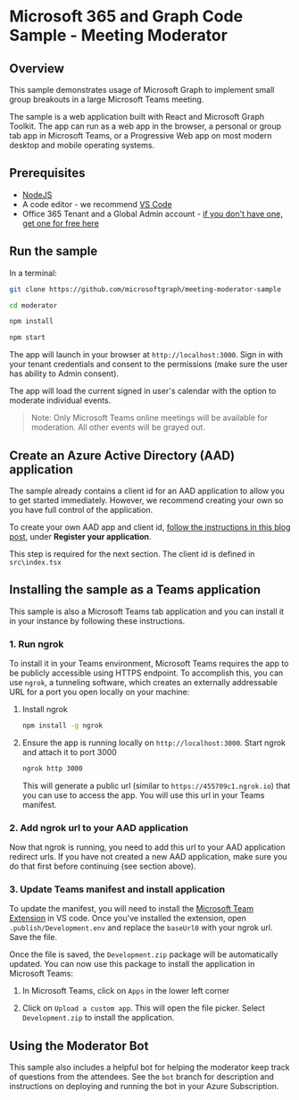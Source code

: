 # Microsoft 365 and Graph Code Sample - Meeting Moderator

## Overview

This sample demonstrates usage of Microsoft Graph to implement small group breakouts in a large Microsoft Teams meeting. 

The sample is a web application built with React and Microsoft Graph Toolkit. The app can run as a web app in the browser, a personal or group tab app in Microsoft Teams, or a Progressive Web app on most modern desktop and mobile operating systems.

## Prerequisites

* [NodeJS](https://nodejs.org/en/download/)
* A code editor - we recommend [VS Code](https://code.visualstudio.com/)
* Office 365 Tenant and a Global Admin account - [if you don't have one, get one for free here](https://docs.microsoft.com/en-us/office/developer-program/microsoft-365-developer-program-get-started)

## Run the sample

In a terminal:

```bash
git clone https://github.com/microsoftgraph/meeting-moderator-sample

cd moderator

npm install

npm start
```

The app will launch in your browser at `http://localhost:3000`. Sign in with your  tenant credentials and consent to the permissions (make sure the user has ability to Admin consent).

The app will load the current signed in user's calendar with the option to moderate individual events.

> Note: Only Microsoft Teams online meetings will be available for moderation. All other events will be grayed out.

## Create an Azure Active Directory (AAD) application

The sample already contains a client id for an AAD application to allow you to get started immediately. However, we recommend creating your own so you have full control of the application. 

To create your own AAD app and client id, [follow the instructions in this blog post](https://developer.microsoft.com/microsoft-365/blogs/a-lap-around-microsoft-graph-toolkit-day-2-zero-to-hero/), under **Register your application**.

This step is required for the next section. The client id is defined in `src\index.tsx`

## Installing the sample as a Teams application

This sample is also a Microsoft Teams tab application and you can install it in your instance by following these instructions.

### 1. Run ngrok

To install it in your Teams environment, Microsoft Teams requires the app to be publicly accessible using HTTPS endpoint. To accomplish this, you can use `ngrok`, a tunneling software, which creates an externally addressable URL for a port you open locally on your machine:

1. Install ngrok
    ```bash
    npm install -g ngrok
    ```

1. Ensure the app is running locally on `http://localhost:3000`. Start ngrok and attach it to port 3000
    
    ```bash
    ngrok http 3000
    ```

    This will generate a public url (similar to `https://455709c1.ngrok.io`) that you can use to access the app. You will use this url in your Teams manifest.

### 2. Add ngrok url to your AAD application

Now that ngrok is running, you need to add this url to your AAD application redirect urls. If you have not created a new AAD application, make sure you do that first before continuing (see section above). 

### 3. Update Teams manifest and install application

To update the manifest, you will need to install the [Microsoft Team Extension](TODO) in VS code. Once you've installed the extension, open `.publish/Development.env` and replace the `baseUrl0` with your ngrok url. Save the file.

Once the file is saved, the `Development.zip` package will be automatically updated. You can now use this package to install the application in Microsoft Teams:

1. In Microsoft Teams, click on `Apps` in the lower left corner

2. Click on `Upload a custom app`. This will open the file picker. Select `Development.zip` to install the application.

## Using the Moderator Bot

This sample also includes a helpful bot for helping the moderator keep track of questions from the attendees. See the `bot` branch for description and instructions on deploying and running the bot in your Azure Subscription.